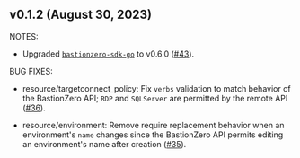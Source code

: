 ## v0.1.2 (August 30, 2023)

NOTES:


* Upgraded [`bastionzero-sdk-go`](https://github.com/bastionzero/bastionzero-sdk-go) to v0.6.0 ([#43](https://github.com/bastionzero/terraform-provider-bastionzero/issues/43)).


BUG FIXES:


* resource/targetconnect_policy: Fix `verbs` validation to match behavior of the BastionZero API; `RDP` and `SQLServer` are permitted by the remote API ([#36](https://github.com/bastionzero/terraform-provider-bastionzero/issues/36)).


* resource/environment: Remove require replacement behavior when an environment's `name` changes since the BastionZero API permits editing an environment's name after creation ([#35](https://github.com/bastionzero/terraform-provider-bastionzero/issues/35)).


